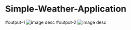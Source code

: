 # Simple-Weather-Application
#output-1
![image desc](./output1.png)
#output-2
![image desc](./output2.png)
